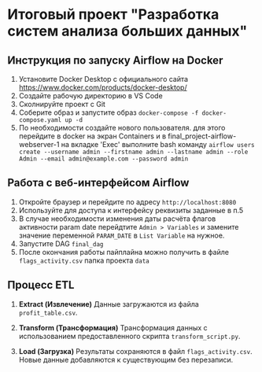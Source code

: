 # Итоговый проект "Разработка систем анализа больших данных"

## Инструкция по запуску Airflow на Docker
1. Установите Docker Desktop с официального сайта https://www.docker.com/products/docker-desktop/
2. Создайте рабочую директорию в VS Code
3. Сколнируйте проект с Git
4. Соберите образ и запустите образ ```docker-compose -f docker-compose.yaml up -d```
5. По необходимости создайте нового пользователя.
    для этого перейдите в docker на экран Containers и в final_project-airflow-webserver-1 на вкладке 'Exec' выполните bash команду 
    ```airflow users create --username admin --firstname admin --lastname admin --role Admin --email admin@example.com --password admin```

## Работа с веб-интерфейсом Airflow
1. Откройте браузер и перейдите по адресу ```http://localhost:8080```
2. Используйте для доступа к интерфейсу реквизиты заданные в п.5
3. В случае необходимости изменения даты расчёта флагов активности param date
        перейдтите  `Admin > Variables` и замените значение переменной `PARAM_DATE` в `List Variable` на нужное.
4. Запустите DAG `final_dag`
5. После окончания работы пайплайна можно получить в файле `flags_activity.csv` папка проекта `data`


## Процесс ETL
1. **Extract (Извлечение)**
Данные загружаются из файла `profit_table.csv`.

2. **Transform (Трансформация)**
Трансформация данных с использованием предоставленного скрипта `transform_script.py`.

3. **Load (Загрузка)**
Результаты сохраняются в файл `flags_activity.csv`. Новые данные добавляются к существующим без перезаписи.

